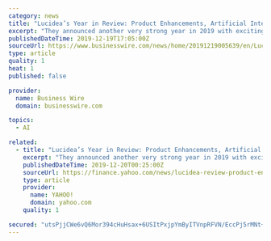 ```yaml
---
category: news
title: "Lucidea’s Year in Review: Product Enhancements, Artificial Intelligence, & New Books from Lucidea Press"
excerpt: "They announced another very strong year in 2019 with exciting upgrades to their ILS, CMS, and KM applications, an artificial intelligence (AI) prototype, the Argus Mobile app, and two new books from their publishing arm, Lucidea Press. LucideaCore is the foundation for all Lucidea’s applications, and manages the data points, relationships ..."
publishedDateTime: 2019-12-19T17:05:00Z
sourceUrl: https://www.businesswire.com/news/home/20191219005639/en/Lucidea’s-Year-Review-Product-Enhancements-Artificial-Intelligence/?feedref=Zd8jjkgYuzBwDixoAdXmJgT1albrG1Eq4mAeVP39210hJvfF05B5fk8fgV08Rp7eevRMp3sIgu8q3wq1OF24lT93qbEzrwa15HGbLqMObxYB6IekXemGUNFauMeV8-aC2uKCrP6Vchv2JCmX-IB07A==
type: article
quality: 1
heat: 1
published: false

provider:
  name: Business Wire
  domain: businesswire.com

topics:
  - AI

related:
  - title: "Lucidea’s Year in Review: Product Enhancements, Artificial Intelligence, & New Books from Lucidea Press"
    excerpt: "They announced another very strong year in 2019 with exciting upgrades to their ILS, CMS, and KM applications, an artificial intelligence (AI) prototype, the Argus Mobile app, and two new books from their publishing arm, Lucidea Press. LucideaCore is the foundation for all Lucidea’s applications, and manages the data points, relationships ..."
    publishedDateTime: 2019-12-20T00:25:00Z
    sourceUrl: https://finance.yahoo.com/news/lucidea-review-product-enhancements-artificial-180500177.html
    type: article
    provider:
      name: YAHOO!
      domain: yahoo.com
    quality: 1

secured: "utsPjjCWe6vQ6Mor394cHuHsax+6USItPxjpYmByITVnpRFVN/EccPj5rMNt+5Zi01NYANpDEOka+RWfXrqNk8ZiRD6UmCM8dW1ytmlhDKp5vZs5LQDD65baXnsiJ1Z6bG8YEoq5xLoccdkJaGqSGy4zdJsE0Al+6owij0s+K+3gmEki8BltVviMRh0OSFkBX5u5hJc4XiP1UklWKA/D6QmOt90MOiM2CPOTyqerZ/r++CQqTfgtMeO/m1sQdVCMDgT0FA2Ggyzcs/S9zRWMlA==;d7YzO6ei8E/639WOaHERkA=="
---
```


